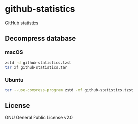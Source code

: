 # github-statistics
GitHub statistics

## Decompress database
### macOS
```sh
zstd -d github-statistics.tzst
tar xf github-statistics.tar
```

### Ubuntu
```sh
tar --use-compress-program zstd -xf github-statistics.tzst
```

## License
GNU General Public License v2.0
